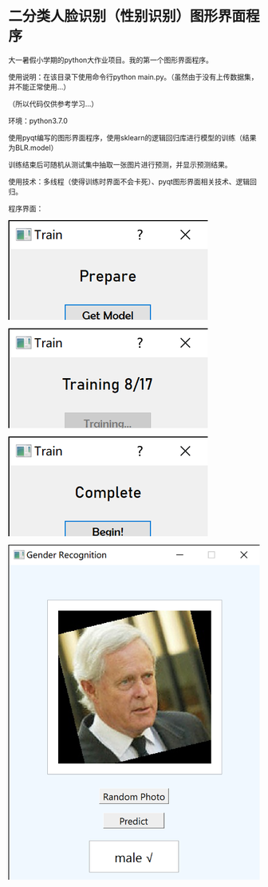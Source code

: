 # 二分类人脸识别（性别识别）图形界面程序

大一暑假小学期的python大作业项目。我的第一个图形界面程序。

使用说明：在该目录下使用命令行python main.py。（虽然由于没有上传数据集，并不能正常使用...）

（所以代码仅供参考学习...）

环境：python3.7.0

使用pyqt编写的图形界面程序，使用sklearn的逻辑回归库进行模型的训练（结果为BLR.model）

训练结束后可随机从测试集中抽取一张图片进行预测，并显示预测结果。

使用技术：多线程（使得训练时界面不会卡死）、pyqt图形界面相关技术、逻辑回归。

程序界面：

![1](./pic/1.png)

![2](./pic/2.png)

![3](./pic/3.png)

![4](./pic/4.png)